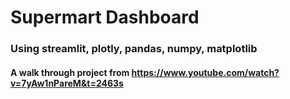 # Supermart Dashboard
### Using streamlit, plotly, pandas, numpy, matplotlib

#### A walk through project from https://www.youtube.com/watch?v=7yAw1nPareM&t=2463s